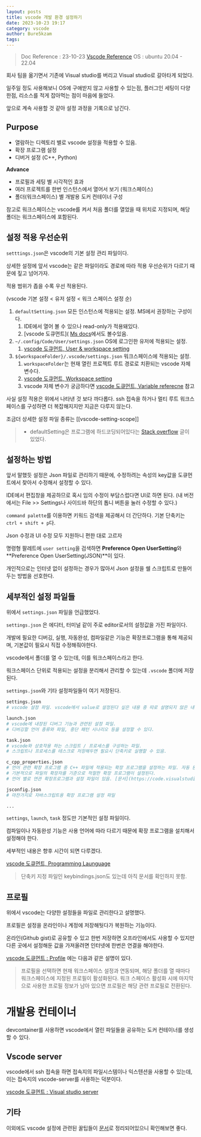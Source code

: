 ```yaml
---
layout: posts
title: vscode 개발 환경 설정하기
date: 2023-10-23 19:17
category: vscode
author: Bure5kzam
tags:
---
```


> Doc Reference : 23-10-23 [Vscode  Reference](https://code.visualstudio.com/docs)
> OS : ubuntu 20.04 - 22.04

회사 팀을 옮기면서 기존에 Visual studio를 버리고 Visual studio로 갈아타게 되었다.

일주일 정도 사용해보니 OS에 구애받지 않고 사용할 수 있는점, 플러그인 세팅이 다양한점, 리소스를 적게 잡아먹는 점이 마음에 들었다.

앞으로 계속 사용할 것 같아 설정 과정을 기록으로 남긴다.

## Purpose

- 열람하는 디렉토리 별로 vscode 설정을 적용할 수 있음.
- 확장 프로그램 설정
- 디버거 설정 (C++, Python)

**Advance**

- 프로필과 세팅 별 시각적인 효과
- 여러 프로젝트를 한번 인스턴스에서 열어서 보기 (워크스페이스)
- 폴더(워크스페이스) 별 개발용 도커 컨테이너 구성

참고로 워크스페이스는 vscode를 켜서 처음 폴더를 열었을 때 위치로 지정되며, 해당 폴더는 워크스페이스에 포함된다.

## 설정 적용 우선순위

`setttings.json`은 vscode의 기본 설정 관리 파일이다.

상세한 설정에 앞서 vscode는 같은 파일이라도 경로에 따라 적용 우선순위가 다르기 때문에 짚고 넘어가자.

적용 범위가 좁을 수록 우선 적용된다.

(vscode 기본 설정 < 유저 설정 < 워크 스페이스 설정 순)


1.  `defaultSetting.json`  모든 인스턴스에 적용되는 설정. MS에서 권장하는 구성이다.
	1. IDE에서 열어 볼 수 있으나 read-only가 적용돼있다.
	2. [vscode 도큐먼트]( [Ms docs](https://code.visualstudio.com/docs/getstarted/settings#_default-settings)에서도 볼수있음.
2. `~/.config/Code/User/settings.json`  OS에 로그인한 유저에 적용되는 설정. 
	1. [vscode 도큐먼트, User & workspace setting](https://code.visualstudio.com/docs/getstarted/settings)
3. `${workspaceFolder}/.vscode/settings.json` 워크스페이스에 적용되는 설정.
	1. `workspaceFolder`는 현재 열린 프로젝트 루트 경로로 치환되는 vscode 자체 변수다.
	2. [vscode 도큐먼트, Workspace setting](https://code.visualstudio.com/docs/getstarted/settings#_workspace-settings)
	3. vscode 자체 변수가 궁금하다면 [vscode 도큐먼트, Variable referecne](https://code.visualstudio.com/docs/editor/variables-reference#_predefined-variables) 참고

사실 설정 적용은 위에서 나타낸 것 보다 까다롭다. ssh 접속을 하거나 멀티 루트 워크스페이스를 구성하면 더 복잡해지지만 지금은 다루지 않는다.

조금더 상세한 설정 파일 종류는 [[vscode-setting-scope]]

> * defaultSetting은 프로그램에 하드코딩되어있다는 [Stack overflow](https://stackoverflow.com/questions/53369371/what-is-the-location-of-the-default-settings-file-of-vscode) 글이 있었다.

## 설정하는 방법


앞서 말했듯 설정은 Json 파일로 관리하기 때문에, 수정하려는 속성의 key값을 도큐먼트에서 찾아서 수정해서 설정할 수 있다.

IDE에서 편집창을 제공하므로 혹시 임의 수정이 부담스럽다면 UI로 하면 된다. (내 버전에서는 File >> Settings나 사이드바 하단의 톱니 버튼을 눌러 수정할 수 있다.)

`command palette`를 이용하면 키워드 검색을 제공해서 더 간단하다. 기본 단축키는 `ctrl + shift + p`다.

Json 수정과 UI 수정 모두 지원하니 편한 대로 고르자

명령형 팔레트에 `user setting`을 검색하면 **Preference Open UserSetting**와 **Preference Open UserSetting(JSON)**이 있다.

개인적으로는 인터넷 없이 설정하는 경우가 많아서 Json 설정을 쉘 스크립트로 만들어두는 방법을 선호한다.

## 세부적인 설정 파일들

위에서 `settings.json` 파일을 언급했었다.

`settings.json` 은 에디터, 터미널 같이 주로 editor로서의 설정값을 가진 파일이다.

개발에 필요한 디버깅, 실행, 자동완성, 컴파일같은 기능은 확장프로그램을 통해 제공되며, 기본값이 필요시 직접 수정해줘야한다.

vscode에서 폴더를 열 수 있는데, 이를 워크스페이스라고 한다.

워크스페이스 단위로 적용되는 설정을 분리해서 관리할 수 있는데 `.vscode` 폴더에 저장된다.

`settings.json`와 기타 설정파일들이 여기 저장된다.

```bash
settings.json
# vscode 설정 파일. vscode에서 value로 설정된다 싶은 내용 중 따로 설명되지 않은 내용은 다음과 같다.

launch.json
# vscode에 내장된 디버그 기능과 관련된 설정 파일.
# 디버깅할 언어 종류와 파일, 중단 패턴 시나리오 등을 설정할 수 있다.

task.json
# vscode와 상호작용 하는 스크립트 / 프로세스를 구성하는 파일.
# 스크립트나 프로세스를 테스크로 저장해두면 필요시 단축키로 실행할 수 있음.

c_cpp_properties.json
# 언어 관련 확장 프로그램 중 C++ 파일에 적용되는 확장 프로그램을 설정하는 파일. 자동 완성 기능인 Intelisence, 실시간 컴파일 및 의존성 확인 기능 등을 지원함.
# 기본적으로 파일의 확장자를 기준으로 적절한 확장 프로그램이 설정된다.
# 언어 별로 연관 확장프로그램과 설정 파일이 있음. [문서](https://code.visualstudio.com/docs/languages/overview) 참고

jsconfig.json
# 마찬가지로 자바스크립트용 확장 프로그램 설정 파일

...
```

`settings`, `launch`, `task` 정도만 기본적인 설정 파일이다.

컴파일이나 자동완성 기능은 사용 언어에 따라 다르기 때문에 확장 프로그램을 설치해서 설정해야 한다.

세부적인 내용은 향후 시간이 되면 다루겠다.

[vscode 도큐먼트, Programming Launguage](https://code.visualstudio.com/docs/languages/overview)

> 단축키 지정 파일인 keybindings.json도 있는데 아직 문서를 확인하지 못함.

## 프로필

위에서 vscode는 다양한 설정들을 파일로 관리한다고 설명했다.

프로필은 설정을 온라인이나 계정에 저장해둿다가 복원하는 기능이다.

온라인(Github gist)로 공유할 수 있고 한번 저장하면 오프라인에서도 사용할 수 있지만 다른 곳에서 설정해둔 값을 가져올려면 인터넷에 한번은 연결을 해야한다.

[vscode 도큐먼트 : Profile](https://code.visualstudio.com/docs/editor/profiles) 에는 다음과 같은 설명이 있다.

> 프로필을 선택하면 현재 워크스페이스 설정과 연동되며, 해당 폴더를 열 때마다 워크스페이스에 지정된 프로필이 활성화된다. 
> 워크 스페이스 활성화 시에 마지막으로 사용한 프로필 정보가 남아 있으면 프로필은 해당 관련 프로필로 전환된다.

# 개발용 컨테이너

devcontainer를 사용하면 vscode에서 열린 파일들을 공유하는 도커 컨테이너를 생성할 수 있다.

## Vscode server

vscode에서 ssh 접속을 하면 접속지의 파일시스템이나 익스텐션을 사용할 수 있는데, 이는 접속지의 vscode-server를 사용하는 덕분이다.

[vscode 도큐먼트 : Visual studio server](https://code.visualstudio.com/docs/remote/vscode-server)


## 기타

이외에도 vscode 설정에 관련된 꿀팁들이 [문서](https://code.visualstudio.com/docs/getstarted/tips-and-tricks)로 정리되어있으니 확인해보면 좋다.